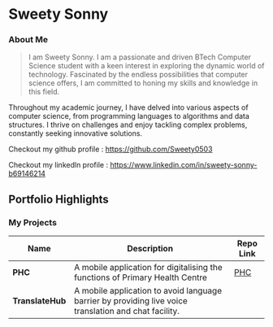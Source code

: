 # Sweety Sonny

### About Me
 
>I am Sweety Sonny. I am a passionate and driven BTech Computer Science student with a keen interest in exploring the dynamic world of technology. Fascinated by the endless possibilities that computer science offers, I am committed to honing my skills and knowledge in this field.

Throughout my academic journey, I have delved into various aspects of computer science, from programming languages to algorithms and data structures. I thrive on challenges and enjoy tackling complex problems, constantly seeking innovative solutions.
> 
Checkout my github profile : https://github.com/Sweety0503

Checkout my linkedln profile : https://www.linkedin.com/in/sweety-sonny-b69146214

## Portfolio Highlights

### My Projects

| Name                | Description                                                               | Repo Link                                                      |
|---------------------|---------------------------------------------------------------------------|----------------------------------------------------------------|
| **PHC**       | A mobile application for digitalising the functions of Primary Health Centre                                       | [PHC](https://github.com/Sweety0503/Mini-Project)             |
| **TranslateHub**      |   A mobile application to avoid language barrier by providing live voice translation and chat facility.
     

